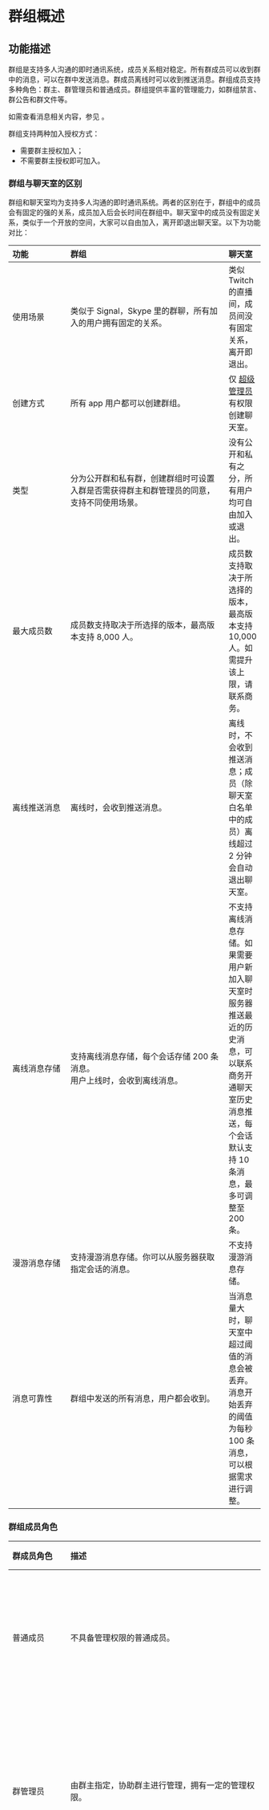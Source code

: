 # 群组概述

<Toc />

## 功能描述

群组是支持多人沟通的即时通讯系统，成员关系相对稳定。所有群成员可以收到群中的消息，可以在群中发送消息。群成员离线时可以收到推送消息。群组成员支持多种角色：群主、群管理员和普通成员。群组提供丰富的管理能力，如群组禁言、群公告和群文件等。

如需查看消息相关内容，参见 <Link title="消息管理" to="message_overview.html" />。

群组支持两种加入授权方式：

- 需要群主授权加入；
- 不需要群主授权即可加入。

### 群组与聊天室的区别

群组和聊天室均为支持多人沟通的即时通讯系统。两者的区别在于，群组中的成员会有固定的强的关系，成员加入后会长时间在群组中。聊天室中的成员没有固定关系，类似于一个开放的空间，大家可以自由加入，离开即退出聊天室。以下为功能对比：

| 功能<div style="width: 100px;"></div> | 群组<div style="width: 300px;"></div> | 聊天室 |
| :----------- | :----------------------------------------------------------- | :----------------------------------------------------------- |
| 使用场景     | 类似于 Signal，Skype 里的群聊，所有加入的用户拥有固定的关系。  | 类似 Twitch 的直播间，成员间没有固定关系，离开即退出。     |
| 创建方式 | 所有 app 用户都可以创建群组。   | 仅 [超级管理员](/document/server-side/chatroom.html#管理超级管理员) 有权限创建聊天室。  |
| 类型 | 分为公开群和私有群，创建群组时可设置入群是否需获得群主和群管理员的同意，支持不同使用场景。 | 没有公开和私有之分，所有用户均可自由加入或退出。      |
| 最大成员数   | 成员数支持取决于所选择的版本，最高版本支持 8,000 人。        | 成员数支持取决于所选择的版本，最高版本支持 10,000 人。如需提升该上限，请联系商务。 |
| 离线推送消息 | 离线时，会收到推送消息。             | 离线时，不会收到推送消息；成员（除聊天室白名单中的成员）离线超过 2 分钟会自动退出聊天室。          |
| 离线消息存储 | 支持离线消息存储，每个会话存储 200 条消息。<br/>用户上线时，会收到离线消息。 | 不支持离线消息存储。如果需要用户新加入聊天室时服务器推送最近的历史消息，可以联系商务开通聊天室历史消息推送，每个会话默认支持 10 条消息，最多可调整至 200 条。 |
| 漫游消息存储 | 支持漫游消息存储。你可以从服务器获取指定会话的消息。 | 不支持漫游消息存储。 |
| 消息可靠性   | 群组中发送的所有消息，用户都会收到。        | 当消息量大时，聊天室中超过阈值的消息会被丢弃。消息开始丢弃的阈值为每秒 100 条消息，可以根据需求进行调整。 |

### 群组成员角色

| 群成员角色<div style="width: 100px;"></div> | 描述<div style="width: 384px;"></div> | 管理权限 |
| :--------- | :------------------------------------------------- | :----------------------------------------------------------- |
| 普通成员   | 不具备管理权限的普通成员。                         | 普通成员可以收发消息，查看群组描述信息。                           |
| 群管理员   | 由群主指定，协助群主进行管理，拥有一定的管理权限。 | 管理员可以更改群组名称和描述信息、对群成员进行管理。                     |
| 群主       | 群组的创建者，在群中拥有最高权限。                 | 群主可以指定管理员、解散群组、将群主权限转移给他人、更改群组名称和描述信息和对群成员进行管理。 |

### 群组类型

| 群组类型 | 介绍                                                         |
| :------- | :----------------------------------------------------------- |
| 公开群   | 公开群可以被搜索到，用户只能申请加入群或者被管理员和群主邀请入群。 |
| 私有群   | 私有群不能被搜索到，用户需要被邀请才能入群。                 |

### 群组功能

群组功能主要分为群组的建立和管理，群成员管理，以及群属性管理。

#### 创建和管理群组

| 功能               | 描述                                                         |
| :----------------- | :----------------------------------------------------------- |
| 创建群组           | 群组分为公开群和私有群，可以对加群的方式进行设置。任何用户都可以创建群组。群组创建者为群组。群组数量和群成员数量根据套餐版本有所不同。详见 [环信即时通讯 IM 价格](https://www.easemob.com/pricing/im)。 |
| 解散群组           | 只有群主才能解散群组。群组一旦解散，所有本地群组数据都会被删除，所有群成员都被强制退出群。 |
| 获取群成员列表     | 所有群组用户都可以从服务器获取群组成员的分页列表。成员按加入群组时的时间戳降序显示。 |
| 获取群组列表       | 用户可以获取公开群列表和自己创建或加入的群组列表。 |
| 屏蔽和解除群消息   | 所有群组成员都可以屏蔽和取消屏蔽群组消息。用户屏蔽群组消息后，他们将不再收到来自指定群组的消息。 |
| 监听群组事件       | 你可以监听群组事件，例如用户何时加入和离开群组，并根据需要添加应用逻辑。 |

#### 群成员管理

| 功能                   | 描述                                                         |
| :--------------------- | :----------------------------------------------------------- |
| 加入群组              | 公开群和私有群中，群主和管理员均可以邀请用户加入群。<br/>支持需要用户确认后，再加入群。 此外用户也可以申请加入公开群。|
| 退出群组              | 群主不支持退群操作，只能解散群。退出群组分为主动退群和被动退群。被动退群即为被群主和群管理员踢出群。         |
| 变更群主               | 群主可以将群组的所有权转让给指定的组成员。所有权转移后，群主成为普通群成员。 |
| 添加和移除群管理员 | 群主可以添加成员到群组管理员列表，也可以将管理员移出该列表。管理员列表中的成员获得所有的群管理员权限。 |
| 群组白名单             | 群主和管理员可以将群成员加入或移出白名单。白名单中的群成员可以在全员禁言状态下发送群消息。 |
| 群组黑名单             | 群主和群管理员可以将群成员加入或移出黑名单，黑名单中的成员将被移出群且无法再次加入群。 |
| 群组禁言               | <ul><li>群主和管理员可以将群成员加入或移出禁言列表，禁言列表中的成员无法发送群消息，但可以接收群消息。</li><li>群主和管理员可以开启或关闭全员禁言，开启全员禁言后，仅群组、管理员和白名单中的成员可以发送群消息。</li></ul> |

#### 群属性管理

| 功能             | 描述                                                         |
| :--------------- | :----------------------------------------------------------- |
| 修改群名称和描述 | 群主和群管理员可以修改群名称和群组描述。                     |
| 管理群公告           | 群主和群管理员可以设置和更新群公告，群成员可以获取群公告。   |
| 管理共享文件         | 群主和群管理员可以上传文件并删除所有群共享文件，群成员只能删除自己上传的文件。 |
| 更新群扩展字段   | 群主和群管理员可以修改群组的扩展字段。你可以通过群扩展字段设置 JSON 格式的数据，添加群组扩展信息。群扩展字段的长度限制为 8 KB。 |

### 群组人数限制

群成员的数量根据不同的套餐版本而不同，详见[产品价格](/pricing.html#套餐包功能详情)。
